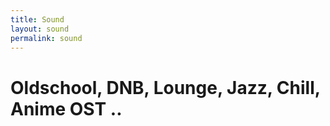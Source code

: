 ```yaml
---
title: Sound
layout: sound
permalink: sound
---
```

# Oldschool, DNB, Lounge, Jazz, Chill, Anime OST ..
